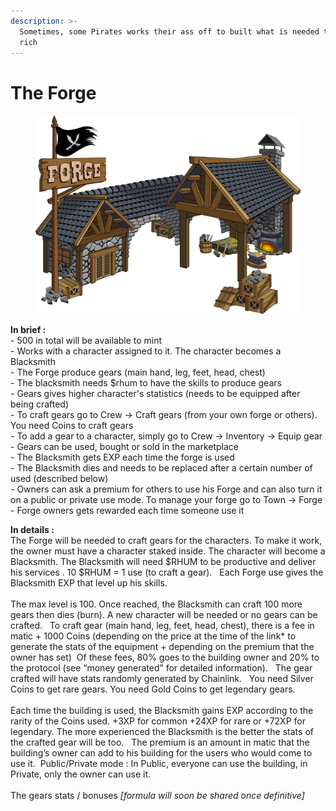 ```yaml
---
description: >-
  Sometimes, some Pirates works their ass off to built what is needed to become
  rich
---
```


# The Forge



<figure><img src="../../.gitbook/assets/forge.png" alt=""><figcaption></figcaption></figure>

**In brief :** \
\- 500 in total will be available to mint\
\- Works with a character assigned to it. The character becomes a Blacksmith\
\- The Forge produce gears (main hand, leg, feet, head, chest)\
\- The blacksmith needs $rhum to have the skills to produce gears\
\- Gears gives higher character's statistics (needs to be equipped after being crafted)\
\- To craft gears go to Crew -> Craft gears (from your own forge or others). You need Coins to craft gears\
\- To add a gear to a character, simply go to Crew -> Inventory -> Equip gear\
\- Gears can be used, bought or sold in the marketplace\
\- The Blacksmith gets EXP each time the forge is used\
\- The Blacksmith dies and needs to be replaced after a certain number of used (described below)\
\- Owners can ask a premium for others to use his Forge and can also turn it on a public or private use mode. To manage your forge go to Town -> Forge\
\- Forge owners gets rewarded each time someone use it



**In details :** \
The Forge will be needed to craft gears for the characters. To make it work, the owner must have a character staked inside. The character will become a Blacksmith. The Blacksmith will need $RHUM to be productive and deliver his services . 10 $RHUM = 1 use (to craft a gear).   Each Forge use gives the Blacksmith EXP that level up his skills. \
\
The max level is 100. Once reached, the Blacksmith can craft 100 more gears then dies (burn). A new character will be needed or no gears can be crafted.   To craft gear (main hand, leg, feet, head, chest), there is a fee in matic + 1000 Coins (depending on the price at the time of the link\* to generate the stats of the equipment + depending on the premium that the owner has set)  Of these fees, 80% goes to the building owner and 20% to the protocol (see “money generated” for detailed information).   The gear crafted will have stats randomly generated by Chainlink.   You need Silver Coins to get rare gears. You need Gold Coins to get legendary gears. \
\
Each time the building is used, the Blacksmith gains EXP according to the rarity of the Coins used. +3XP for common +24XP for rare or +72XP for legendary. The more experienced the Blacksmith is the better the stats of the crafted gear will be too.   The premium is an amount in matic that the building’s owner can add to his building for the users who would come to use it.  Public/Private mode : In Public, everyone can use the building, in Private, only the owner can use it.  \
\
The gears stats / bonuses _\[formula will soon be shared once definitive]_
